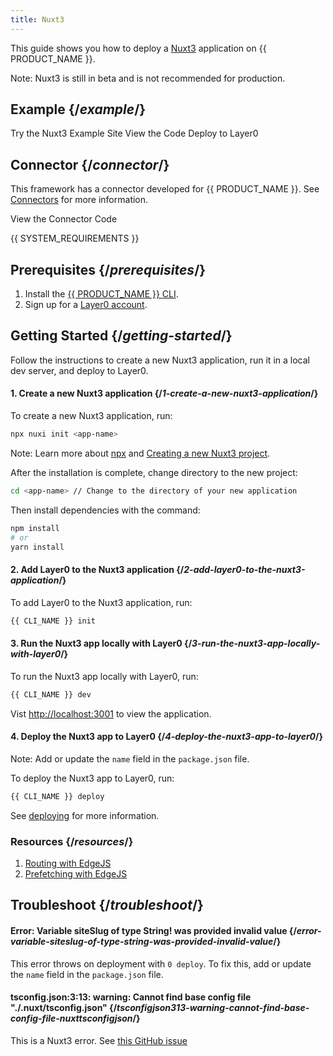 ```yaml
---
title: Nuxt3
---
```


This guide shows you how to deploy a [Nuxt3](https://v3.nuxtjs.org) application on {{ PRODUCT_NAME }}.

Note: Nuxt3 is still in beta and is not recommended for production.

## Example {/*example*/}

<ButtonLinksGroup>
  <ButtonLink variant="fill" type="default" href="https://layer0-docs-layer0-nuxt3-example-2-default.layer0-limelight.link">
   Try the Nuxt3 Example Site
  </ButtonLink>
  <ButtonLink variant="stroke" type="code" withIcon={true} href="https://github.com/layer0-docs/layer0-nuxt3-example">
   View the Code
  </ButtonLink>
  <ButtonLink variant="stroke" type="deploy" withIcon={true} href="https://app.layer0.co/deploy?button&deploy&repo=https://github.com/layer0-docs/layer0-nuxt3-example">
    Deploy to Layer0
  </ButtonLink>
</ButtonLinksGroup>

## Connector {/*connector*/}

This framework has a connector developed for {{ PRODUCT_NAME }}. See [Connectors](connectors) for more information.

<ButtonLink variant="stroke" type="code" withIcon={true} href="https://github.com/layer0-docs/layer0-connectors/tree/main/layer0-nuxt3-connector">
  View the Connector Code
</ButtonLink>

{{ SYSTEM_REQUIREMENTS }}

## Prerequisites {/*prerequisites*/}

1. Install the [{{ PRODUCT_NAME }} CLI](cli).
2. Sign up for a [Layer0 account](https://app.layer0.co/signup).

## Getting Started {/*getting-started*/}

Follow the instructions to create a new Nuxt3 application, run it in a local dev server, and deploy to Layer0.

#### 1. Create a new Nuxt3 application {/*1-create-a-new-nuxt3-application*/}

To create a new Nuxt3 application, run:

```bash
npx nuxi init <app-name>
```

Note: Learn more about [npx](https://nodejs.dev/learn/the-npx-nodejs-package-runner) and [Creating a new Nuxt3 project](https://v3.nuxtjs.org/getting-started/installation#new-project).

After the installation is complete, change directory to the new project:

```bash
cd <app-name> // Change to the directory of your new application
```

Then install dependencies with the command:

``` bash
npm install
# or
yarn install
```

#### 2. Add Layer0 to the Nuxt3 application {/*2-add-layer0-to-the-nuxt3-application*/}

To add Layer0 to the Nuxt3 application, run:

```bash
{{ CLI_NAME }} init
```

#### 3. Run the Nuxt3 app locally with Layer0 {/*3-run-the-nuxt3-app-locally-with-layer0*/}

To run the Nuxt3 app locally with Layer0, run:

```bash
{{ CLI_NAME }} dev
```

Vist [http://localhost:3001](http://localhost:3001) to view the application.

#### 4. Deploy the Nuxt3 app to Layer0 {/*4-deploy-the-nuxt3-app-to-layer0*/}

Note: Add or update the `name` field in the `package.json` file.

To deploy the Nuxt3 app to Layer0, run:

```bash
{{ CLI_NAME }} deploy
```

See [deploying](deploying) for more information.

### Resources {/*resources*/}
1. [Routing with EdgeJS](https://docs.layer0.co/guides/routing)
2. [Prefetching with EdgeJS](https://docs.layer0.co/guides/prefetching)

## Troubleshoot {/*troubleshoot*/}

#### Error: Variable siteSlug of type String! was provided invalid value {/*error-variable-siteslug-of-type-string-was-provided-invalid-value*/}

This error throws on deployment with `0 deploy`. To fix this, add or update the `name` field in the `package.json` file.

#### tsconfig.json:3:13: warning: Cannot find base config file "./.nuxt/tsconfig.json" {/*tsconfigjson313-warning-cannot-find-base-config-file-nuxttsconfigjson*/}

This is a Nuxt3 error. See [this GitHub issue](https://github.com/nuxt/framework/issues/1912)